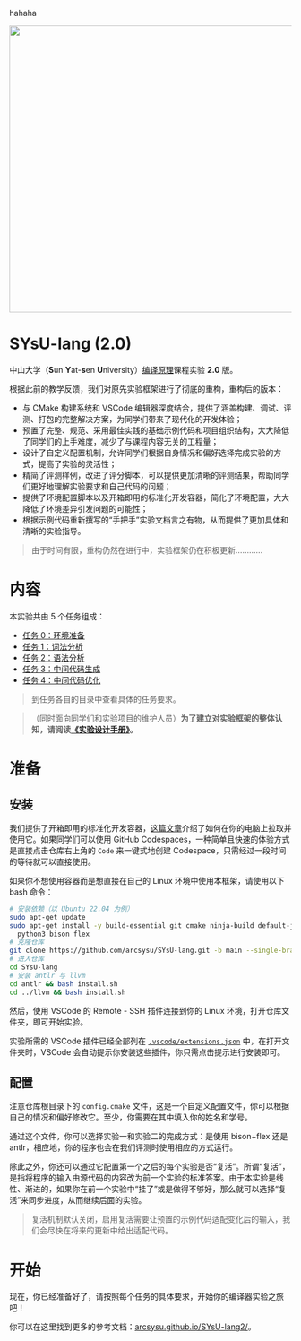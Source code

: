 hahaha

<p align="center">
  <img width="512" src="docs/logo/SYsU-lang-LOGO.png">
</p>

# SYsU-lang **(2.0)**
中山大学（**S**un **Y**at-**s**en **U**niversity）[编译原理](https://arcsysu.github.io/teach/dcs290/s2024.html)课程实验 **2.0** 版。

根据此前的教学反馈，我们对原先实验框架进行了彻底的重构，重构后的版本：

- 与 CMake 构建系统和 VSCode 编辑器深度结合，提供了涵盖构建、调试、评测、打包的完整解决方案，为同学们带来了现代化的开发体验；
- 预置了完整、规范、采用最佳实践的基础示例代码和项目组织结构，大大降低了同学们的上手难度，减少了与课程内容无关的工程量；
- 设计了自定义配置机制，允许同学们根据自身情况和偏好选择完成实验的方式，提高了实验的灵活性；
- 精简了评测样例，改进了评分脚本，可以提供更加清晰的评测结果，帮助同学们更好地理解实验要求和自己代码的问题；
- 提供了环境配置脚本以及开箱即用的标准化开发容器，简化了环境配置，大大降低了环境差异引发问题的可能性；
- 根据示例代码重新撰写的“手把手”实验文档言之有物，从而提供了更加具体和清晰的实验指导。

> 由于时间有限，重构仍然在进行中，实验框架仍在积极更新…………

# 内容

本实验共由 5 个任务组成：

- [任务 0：环境准备](task/0)
- [任务 1：词法分析](task/1)
- [任务 2：语法分析](task/2)
- [任务 3：中间代码生成](task/3)
- [任务 4：中间代码优化](task/4)

> 到任务各自的目录中查看具体的任务要求。

> （同时面向同学们和实验项目的维护人员）**为了建立对实验框架的整体认知，请阅读[《实验设计手册》](/docs/gyh-manual)。**

# 准备

## 安装

我们提供了开箱即用的标准化开发容器，[这篇文章](https://arcsysu.github.io/SYsU-lang2/#/introduction/environment)介绍了如何在你的电脑上拉取并使用它。如果同学们可以使用 GitHub Codespaces，一种简单且快速的体验方式是直接点击仓库右上角的 `Code` 来一键式地创建 Codespace，只需经过一段时间的等待就可以直接使用。

如果你不想使用容器而是想直接在自己的 Linux 环境中使用本框架，请使用以下 bash 命令：

```bash
# 安装依赖（以 Ubuntu 22.04 为例）
sudo apt-get update
sudo apt-get install -y build-essential git cmake ninja-build default-jdk \
  python3 bison flex
# 克隆仓库
git clone https://github.com/arcsysu/SYsU-lang.git -b main --single-branch --depth 1
# 进入仓库
cd SYsU-lang
# 安装 antlr 与 llvm
cd antlr && bash install.sh
cd ../llvm && bash install.sh
```

然后，使用 VSCode 的 Remote - SSH 插件连接到你的 Linux 环境，打开仓库文件夹，即可开始实验。

实验所需的 VSCode 插件已经全部列在 [`.vscode/extensions.json`](.vscode/extensions.json) 中，在打开文件夹时，VSCode 会自动提示你安装这些插件，你只需点击提示进行安装即可。

## 配置

注意仓库根目录下的 `config.cmake` 文件，这是一个自定义配置文件，你可以根据自己的情况和偏好修改它。至少，你需要在其中填入你的姓名和学号。

通过这个文件，你可以选择实验一和实验二的完成方式：是使用 bison+flex 还是 antlr，相应地，你的程序也会在我们评测时使用相应的方式运行。

除此之外，你还可以通过它配置第一个之后的每个实验是否“复活”。所谓“复活”，是指将程序的输入由源代码的内容改为前一个实验的标准答案。由于本实验是线性、渐进的，如果你在前一个实验中“挂了”或是做得不够好，那么就可以选择“复活”来同步进度，从而继续后面的实验。

> 复活机制默认关闭，启用复活需要让预置的示例代码适配变化后的输入，我们会尽快在将来的更新中给出适配代码。

# 开始

现在，你已经准备好了，请按照每个任务的具体要求，开始你的编译器实验之旅吧！

你可以在这里找到更多的参考文档：[arcsysu.github.io/SYsU-lang2/](https://arcsysu.github.io/SYsU-lang2/)。



